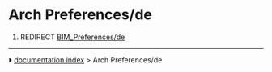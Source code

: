 # Arch Preferences/de
1.  REDIRECT [BIM_Preferences/de](BIM_Preferences/de.md)



---
⏵ [documentation index](../README.md) > Arch Preferences/de
